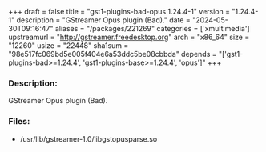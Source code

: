 +++
draft = false
title = "gst1-plugins-bad-opus 1.24.4-1"
version = "1.24.4-1"
description = "GStreamer Opus plugin (Bad)."
date = "2024-05-30T09:16:47"
aliases = "/packages/221269"
categories = ['xmultimedia']
upstreamurl = "http://gstreamer.freedesktop.org"
arch = "x86_64"
size = "12260"
usize = "22448"
sha1sum = "98e517fc069bd5e005f404e6a53ddc5be08cbbda"
depends = "['gst1-plugins-bad>=1.24.4', 'gst1-plugins-base>=1.24.4', 'opus']"
+++
### Description: 
GStreamer Opus plugin (Bad).

### Files: 
* /usr/lib/gstreamer-1.0/libgstopusparse.so
